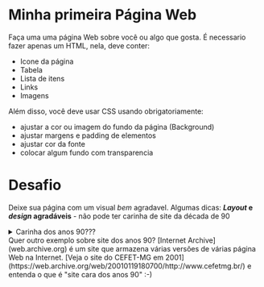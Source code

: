 # Minha primeira Página Web

Faça uma uma página Web sobre você ou algo que gosta. É necessario fazer apenas um HTML, nela, deve conter:

- Icone da página
- Tabela
- Lista de itens 
- Links
- Imagens

Além disso, você deve usar CSS usando obrigatoriamente:
- ajustar a cor ou imagem do fundo da página (Background)
- ajustar margens e padding de elementos
- ajustar cor da fonte
- colocar algum fundo com transparencia
# Desafio
Deixe sua página com um visual *bem* agradavel. Algumas dicas: 
**_Layout_ e _design_ agradáveis** - não pode ter carinha de site da década
   de 90
   <details>
      <summary>Carinha dos anos 90???</summary>
      <p>Nos primórdios da Web, os designs eram bem ruins:
      </p>
      <p>
         <img src="imgs-anos90/site-anos-90s-1.png" height="250">
         <img src="imgs-anos90/site-anos-90s-2.png" height="250">
         <img src="imgs-anos90/site-anos-90s-3.png" height="250">
         <img src="imgs-anos90/site-anos-90s-4.png" height="250">
         <img src="imgs-anos90/site-anos-90s-5.png" height="250">
         <img src="imgs-anos90/site-anos-90s-6.png" height="250">
      </p>
      <p>O que faziam "de errado"? Bom, hoje evitamos:</p>
      <ul>
         <li>Usar cores demais.</li>
         <li>Usar imagens de fundo indiscriminadamente. Hoje devemos usar com parcimônia (de preferência sem repetição).</li>
         <li>Usar as fontes padrão (ex: Arial, Times New Roman etc.). Hoje se elas aparecem o usuário sente que houve desleixo do programador.</li>
         <li>A estilização padrão dos hiperlinks (sublinhado com cor azul ou roxo, depois de visitado). O sublinhado pode ficar charmoso apenas em <code>:hover</code>.</li>
         <li>Usar degradês muito extravagentes.</li>
         <li>Usar layouts simples de 1 única coluna.</li>
         <li>Não separar visualmente os "ambientes" (cabeçalho, miolo, rodapé etc.). Hoje em dia é bom que sejam bem distintos.</li>
         <li>Usar bordas muito grossas. Elas devem ser sutis (1px? Máximo 2px em geral).</li>
         <li>Arredondar demais as bordas, especialmente se o elemento for retangular. Isso distorce. Se quiser arrendondar, que seja circular ou que seja apenas os cantinhos (ex: máximo 5-10px).</li>
         <li>Não usar imagens. Hoje elas são essenciais para compor o design de sites. Tanto imagens de conteúdo (isto é, <code>&lt;img&gt;</code>), quanto de fundo.</li>
         <li>Não pensar sobre o "espaço vazio". É muito importante planejarmos os espaços que possuem coisas e aqueles que não possuem. Não pode ter tudo "agarrado". Devemos pensar bem nas distâncias entre as coisas.</li>
      </ul>
      <p>Alguns exemplos de bons designs de hoje em dia:</p>
      <ul>
         <li><a href="https://www.batokasafaris.com/">Batoka Safaris</a></li>
         <li><a href="https://wovenmagazine.com/">Revista Woven</a></li>
         <li><a href="https://alistapart.com/">A List Apart</a></li>
         <li><a href="https://www.artstation.com/">ArtStation</a></li>
         <li><a href="https://www.nowness.com/">Loja Nowness</a></li>
         <li><a href="https://store.steampowered.com/">Steam</a></li>
      </ul>
   </details>
Quer outro exemplo sobre site dos anos 90? [Internet Archive](web.archive.org) é um site que armazena várias versões de várias página Web na Internet. [Veja o site do CEFET-MG em 2001](https://web.archive.org/web/20010119180700/http://www.cefetmg.br/) e entenda o que é "site cara dos anos 90" :-) 
